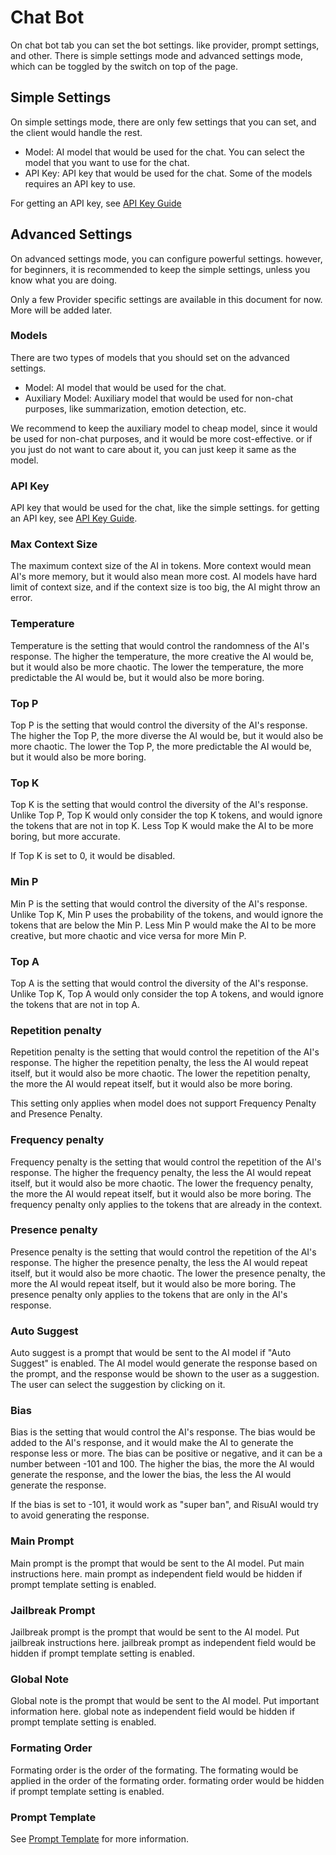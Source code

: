 # Chat Bot

On chat bot tab you can set the bot settings. like provider, prompt settings, and other.
There is simple settings mode and advanced settings mode, which can be toggled by the switch on top of the page.

## Simple Settings

On simple settings mode, there are only few settings that you can set, and the client would handle the rest.

 - Model: AI model that would be used for the chat. You can select the model that you want to use for the chat.
 - API Key: API key that would be used for the chat. Some of the models requires an API key to use.

For getting an API key, see [API Key Guide](/guides/apikey)

## Advanced Settings

On advanced settings mode, you can configure powerful settings. however, for beginners, it is recommended to keep the simple settings, unless you know what you are doing.

Only a few Provider specific settings are available in this document for now. More will be added later.

### Models

There are two types of models that you should set on the advanced settings.

- Model: AI model that would be used for the chat.
- Auxiliary Model: Auxiliary model that would be used for non-chat purposes, like summarization, emotion detection, etc.

We recommend to keep the auxiliary model to cheap model, since it would be used for non-chat purposes, and it would be more cost-effective. or if you just do not want to care about it, you can just keep it same as the model.

### API Key

API key that would be used for the chat, like the simple settings. for getting an API key, see [API Key Guide](/guides/apikey).

### Max Context Size

The maximum context size of the AI in tokens. More context would mean AI's more memory, but it would also mean more cost. AI models have hard limit of context size, and if the context size is too big, the AI might throw an error.

### Temperature

Temperature is the setting that would control the randomness of the AI's response. The higher the temperature, the more creative the AI would be, but it would also be more chaotic. The lower the temperature, the more predictable the AI would be, but it would also be more boring.

### Top P

Top P is the setting that would control the diversity of the AI's response. The higher the Top P, the more diverse the AI would be, but it would also be more chaotic. The lower the Top P, the more predictable the AI would be, but it would also be more boring.

### Top K

Top K is the setting that would control the diversity of the AI's response. Unlike Top P, Top K would only consider the top K tokens, and would ignore the tokens that are not in top K. Less Top K would make the AI to be more boring, but more accurate.

If Top K is set to 0, it would be disabled.

### Min P

Min P is the setting that would control the diversity of the AI's response. Unlike Top K, Min P uses the probability of the tokens, and would ignore the tokens that are below the Min P. Less Min P would make the AI to be more creative, but more chaotic and vice versa for more Min P.

### Top A

Top A is the setting that would control the diversity of the AI's response. Unlike Top K, Top A would only consider the top A tokens, and would ignore the tokens that are not in top A.

### Repetition penalty

Repetition penalty is the setting that would control the repetition of the AI's response. The higher the repetition penalty, the less the AI would repeat itself, but it would also be more chaotic. The lower the repetition penalty, the more the AI would repeat itself, but it would also be more boring.

This setting only applies when model does not support Frequency Penalty and Presence Penalty.

### Frequency penalty

Frequency penalty is the setting that would control the repetition of the AI's response. The higher the frequency penalty, the less the AI would repeat itself, but it would also be more chaotic. The lower the frequency penalty, the more the AI would repeat itself, but it would also be more boring. The frequency penalty only applies to the tokens that are already in the context.

### Presence penalty

Presence penalty is the setting that would control the repetition of the AI's response. The higher the presence penalty, the less the AI would repeat itself, but it would also be more chaotic. The lower the presence penalty, the more the AI would repeat itself, but it would also be more boring. The presence penalty only applies to the tokens that are only in the AI's response.

### Auto Suggest 

Auto suggest is a prompt that would be sent to the AI model if "Auto Suggest" is enabled. The AI model would generate the response based on the prompt, and the response would be shown to the user as a suggestion. The user can select the suggestion by clicking on it.

### Bias

Bias is the setting that would control the AI's response. The bias would be added to the AI's response, and it would make the AI to generate the response less or more. The bias can be positive or negative, and it can be a number between -101 and 100. The higher the bias, the more the AI would generate the response, and the lower the bias, the less the AI would generate the response.

If the bias is set to -101, it would work as "super ban", and RisuAI would try to avoid generating the response.

### Main Prompt 

Main prompt is the prompt that would be sent to the AI model. Put main instructions here. main prompt as independent field would be hidden if prompt template setting is enabled.

### Jailbreak Prompt 

Jailbreak prompt is the prompt that would be sent to the AI model. Put jailbreak instructions here. jailbreak prompt as independent field would be hidden if prompt template setting is enabled.

### Global Note 

Global note is the prompt that would be sent to the AI model. Put important information here. global note as independent field would be hidden if prompt template setting is enabled.

### Formating Order 

Formating order is the order of the formating. The formating would be applied in the order of the formating order. formating order would be hidden if prompt template setting is enabled.

### Prompt Template

See [Prompt Template](/globalsettings/prompttemplate) for more information.
